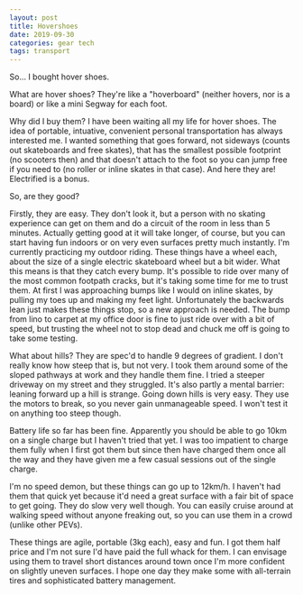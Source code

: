 ```yaml
---
layout: post
title: Hovershoes
date: 2019-09-30
categories: gear tech
tags: transport
---
```


So... I bought hover shoes.

What are hover shoes? They're like a "hoverboard" (neither hovers, nor is a board) or like a mini Segway for each foot. 

Why did I buy them? I have been waiting all my life for hover shoes. The idea of portable, intuative, convenient personal transportation has always interested me. I wanted something that goes forward, not sideways (counts out skateboards and free skates), that has the smallest possible footprint (no scooters then) and that doesn't attach to the foot so you can jump free if you need to (no roller or inline skates in that case). And here they are! Electrified is a bonus.

So, are they good? 

Firstly, they are easy. They don't look it, but a person with no skating experience can get on them and do a circuit of the room in less than 5 minutes. Actually getting good at it will take longer, of course, but you can start having fun indoors or on very even surfaces pretty much instantly. I'm currently practicing my outdoor riding. These things have a wheel each, about the size of a single electric skateboard wheel but a bit wider. What this means is that they catch every bump. It's possible to ride over many of the most common footpath cracks, but it's taking some time for me to trust them. At first I was approaching bumps like I would on inline skates, by pulling my toes up and making my feet light. Unfortunately the backwards lean just makes these things stop, so a new approach is needed. The bump from lino to carpet at my office door is fine to just ride over with a bit of speed, but trusting the wheel not to stop dead and chuck me off is going to take some testing.

What about hills? They are spec'd to handle 9 degrees of gradient. I don't really know how steep that is, but not very. I took them around some of the sloped pathways at work and they handle them fine. I tried a steeper driveway on my street and they struggled. It's also partly a mental barrier: leaning forward up a hill is strange. Going down hills is very easy. They use the motors to break, so you never gain unmanageable speed. I won't test it on anything too steep though.

Battery life so far has been fine. Apparently you should be able to go 10km on a single charge but I haven't tried that yet. I was too impatient to charge them fully when I first got them but since then have charged them once all the way and they have given me a few casual sessions out of the single charge.

I'm no speed demon, but these things can go up to 12km/h. I haven't had them that quick yet because it'd need a great surface with a fair bit of space to get going. They do slow very well though. You can easily cruise around at walking speed without anyone freaking out, so you can use them in a crowd (unlike other PEVs).

These things are agile, portable (3kg each), easy and fun. I got them half price and I'm not sure I'd have paid the full whack for them. I can envisage using them to travel short distances around town once I'm more confident on slightly uneven surfaces. I hope one day they make some with all-terrain tires and sophisticated battery management. 
